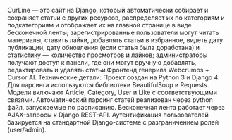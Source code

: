 CurLine — это сайт на Django, который автоматически собирает и сохраняет статьи с других ресурсов, распределяет их по категориям и подкатегориям и отображает их на главной странице в виде бесконечной ленты; зарегистрированные пользователи могут читать материалы, ставить лайки, добавлять статьи в избранное, видеть дату публикации, дату обновления (если статья была доработана) и статистику — количество просмотров и лайков; администраторы получают доступ к панели, где они могут вручную добавлять, редактировать и удалять статьи.Фронтенд генерила Webcrumbs + Cursor AI.
Технические детали:
Проект создан на Python 3 и Django 4. Для парсинга используются библиотеки BeautifulSoup и Requests. Модели включают Article, Category, User и Like с соответствующими связями. Автоматический парсинг статей реализован через python файл, запускаемые по расписанию. Бесконечная лента работает через AJAX-запросы к Django REST-API. Аутентификация пользователей базируется на стандартной Django-системе с разграничением ролей (user/admin).
